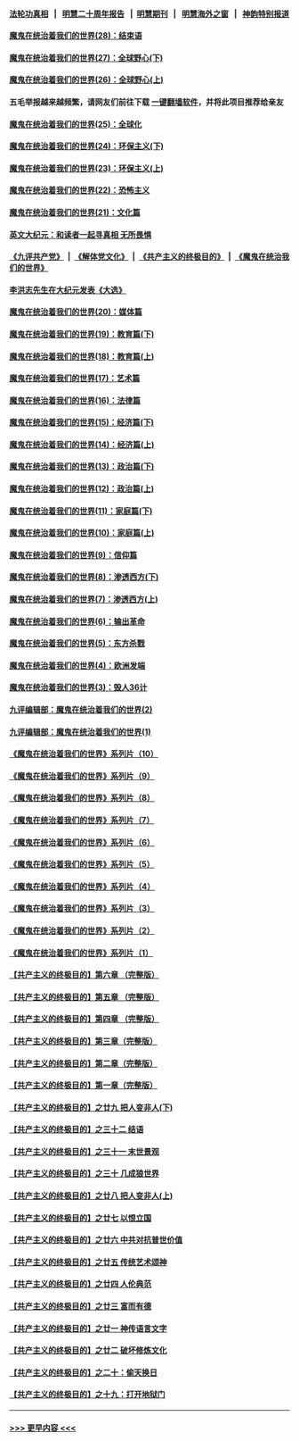 #### [法轮功真相](https://github.com/gfw-breaker/truth/blob/master/README.md?t=0) &nbsp;&nbsp;|&nbsp;&nbsp; [明慧二十周年报告](https://github.com/gfw-breaker/mh-reports/blob/master/README.md?t=0) &nbsp;&nbsp;|&nbsp;&nbsp;[明慧期刊](https://github.com/gfw-breaker/mh-qikan) &nbsp;&nbsp;|&nbsp;&nbsp; [明慧海外之窗](https://github.com/gfw-breaker/mh-news/blob/master/README.md?t=0) &nbsp;&nbsp;|&nbsp;&nbsp; [神韵特别报道](https://github.com/gfw-breaker/mh-news/blob/master/shenyun.md?t=0)
#### [魔鬼在统治着我们的世界(28)：结束语](../pages/nsc422/n10936246.md?t=06210251) 
#### [魔鬼在统治着我们的世界(27)：全球野心(下)](../pages/nsc422/n10928319.md?t=06210251) 
#### [魔鬼在统治着我们的世界(26)：全球野心(上)](../pages/nsc422/n10900318.md?t=06210251) 
#### 五毛举报越来越频繁，请网友们前往下载 [一键翻墙软件](https://github.com/gfw-breaker/ssr-accounts)，并将此项目推荐给亲友
#### [魔鬼在统治着我们的世界(25)：全球化](../pages/nsc422/n10788205.md?t=06210251) 
#### [魔鬼在统治着我们的世界(24)：环保主义(下)](../pages/nsc422/n10695307.md?t=06210251) 
#### [魔鬼在统治着我们的世界(23)：环保主义(上)](../pages/nsc422/n10688613.md?t=06210251) 
#### [魔鬼在统治着我们的世界(22)：恐怖主义](../pages/nsc422/n10614727.md?t=06210251) 
#### [魔鬼在统治着我们的世界(21)：文化篇](../pages/nsc422/n10597706.md?t=06210251) 
#### [英文大纪元：和读者一起寻真相 无所畏惧](../pages/nsc422/n12542027.md?t=06210251) 
#### [《九评共产党》](https://github.com/begood0513/9ping.md/blob/master/README.md) &nbsp;|&nbsp; [《解体党文化》](../../../../jtdwh.md/blob/master/README.md)  &nbsp;|&nbsp; [《共产主义的终极目的》](../../../../gczydzjmd.md/blob/master/README.md) &nbsp;|&nbsp; [《魔鬼在统治我们的世界》](../../../../mgztzwmdsj.md/blob/master/README.md) 
#### [李洪志先生在大纪元发表《大选》](../pages/nsc422/n12534746.md?t=06210251) 
#### [魔鬼在统治着我们的世界(20)：媒体篇](../pages/nsc422/n10586579.md?t=06210251) 
#### [魔鬼在统治着我们的世界(19)：教育篇(下)](../pages/nsc422/n10564808.md?t=06210251) 
#### [魔鬼在统治着我们的世界(18)：教育篇(上)](../pages/nsc422/n10526970.md?t=06210251) 
#### [魔鬼在统治着我们的世界(17)：艺术篇](../pages/nsc422/n10499093.md?t=06210251) 
#### [魔鬼在统治着我们的世界(16)：法律篇](../pages/nsc422/n10485969.md?t=06210251) 
#### [魔鬼在统治着我们的世界(15)：经济篇(下)](../pages/nsc422/n10469975.md?t=06210251) 
#### [魔鬼在统治着我们的世界(14)：经济篇(上)](../pages/nsc422/n10457370.md?t=06210251) 
#### [魔鬼在统治着我们的世界(13)：政治篇(下)](../pages/nsc422/n10448270.md?t=06210251) 
#### [魔鬼在统治着我们的世界(12)：政治篇(上)](../pages/nsc422/n10444576.md?t=06210251) 
#### [魔鬼在统治着我们的世界(11)：家庭篇(下)](../pages/nsc422/n10440961.md?t=06210251) 
#### [魔鬼在统治着我们的世界(10)：家庭篇(上)](../pages/nsc422/n10435448.md?t=06210251) 
#### [魔鬼在统治着我们的世界(9)：信仰篇](../pages/nsc422/n10432159.md?t=06210251) 
#### [魔鬼在统治着我们的世界(8)：渗透西方(下)](../pages/nsc422/n10429603.md?t=06210251) 
#### [魔鬼在统治着我们的世界(7)：渗透西方(上)](../pages/nsc422/n10426013.md?t=06210251) 
#### [魔鬼在统治着我们的世界(6)：输出革命](../pages/nsc422/n10421536.md?t=06210251) 
#### [魔鬼在统治着我们的世界(5)：东方杀戮](../pages/nsc422/n10417707.md?t=06210251) 
#### [魔鬼在统治着我们的世界(4)：欧洲发端](../pages/nsc422/n10414890.md?t=06210251) 
#### [魔鬼在统治着我们的世界(3)：毁人36计](../pages/nsc422/n10411583.md?t=06210251) 
#### [九评编辑部：魔鬼在统治着我们的世界(2)](../pages/nsc422/n10410036.md?t=06210251) 
#### [九评编辑部：魔鬼在统治着我们的世界(1)](../pages/nsc422/n10406825.md?t=06210251) 
#### [《魔鬼在统治着我们的世界》系列片（10）](../pages/nsc422/n12292670.md?t=06210251) 
#### [《魔鬼在统治着我们的世界》系列片（9）](../pages/nsc422/n12290859.md?t=06210251) 
#### [《魔鬼在统治着我们的世界》系列片（8）](../pages/nsc422/n12287445.md?t=06210251) 
#### [《魔鬼在统治着我们的世界》系列片（7）](../pages/nsc422/n12283425.md?t=06210251) 
#### [《魔鬼在统治着我们的世界》系列片（6）](../pages/nsc422/n12282314.md?t=06210251) 
#### [《魔鬼在统治着我们的世界》系列片（5）](../pages/nsc422/n12281419.md?t=06210251) 
#### [《魔鬼在统治着我们的世界》系列片（4）](../pages/nsc422/n12274024.md?t=06210251) 
#### [《魔鬼在统治着我们的世界》系列片（3）](../pages/nsc422/n12271322.md?t=06210251) 
#### [《魔鬼在统治着我们的世界》系列片（2）](../pages/nsc422/n12269049.md?t=06210251) 
#### [《魔鬼在统治着我们的世界》系列片（1）](../pages/nsc422/n12267575.md?t=06210251) 
#### [【共产主义的终极目的】第六章 （完整版）](../pages/nsc422/n11428913.md?t=06210251) 
#### [【共产主义的终极目的】第五章 （完整版）](../pages/nsc422/n11428912.md?t=06210251) 
#### [【共产主义的终极目的】第四章 （完整版）](../pages/nsc422/n11428907.md?t=06210251) 
#### [【共产主义的终极目的】第三章（完整版）](../pages/nsc422/n11428848.md?t=06210251) 
#### [【共产主义的终极目的】第二章（完整版）](../pages/nsc422/n11428831.md?t=06210251) 
#### [【共产主义的终极目的】第一章（完整版）](../pages/nsc422/n11417651.md?t=06210251) 
#### [【共产主义的终极目的】之廿九 把人变非人(下)](../pages/nsc422/n11344140.md?t=06210251) 
#### [【共产主义的终极目的】之三十二 结语](../pages/nsc422/n11360535.md?t=06210251) 
#### [【共产主义的终极目的】之三十一 末世景观](../pages/nsc422/n11351129.md?t=06210251) 
#### [【共产主义的终极目的】之三十 几成狼世界](../pages/nsc422/n11348280.md?t=06210251) 
#### [【共产主义的终极目的】之廿八 把人变非人(上)](../pages/nsc422/n11340492.md?t=06210251) 
#### [【共产主义的终极目的】之廿七 以恨立国](../pages/nsc422/n11336944.md?t=06210251) 
#### [【共产主义的终极目的】之廿六 中共对抗普世价值](../pages/nsc422/n11324785.md?t=06210251) 
#### [【共产主义的终极目的】之廿五 传统艺术颂神](../pages/nsc422/n11296396.md?t=06210251) 
#### [【共产主义的终极目的】之廿四 人伦典范](../pages/nsc422/n11296397.md?t=06210251) 
#### [【共产主义的终极目的】之廿三 富而有德](../pages/nsc422/n11283598.md?t=06210251) 
#### [【共产主义的终极目的】之廿一 神传语言文字](../pages/nsc422/n11263265.md?t=06210251) 
#### [【共产主义的终极目的】之廿二 破坏修炼文化](../pages/nsc422/n11245728.md?t=06210251) 
#### [【共产主义的终极目的】之二十：偷天换日](../pages/nsc422/n11238846.md?t=06210251) 
#### [【共产主义的终极目的】之十九：打开地狱门](../pages/nsc422/n11206376.md?t=06210251) 

----
#### [ >>> 更早内容 <<< ](../indexes/nsc422-earlier.md)
